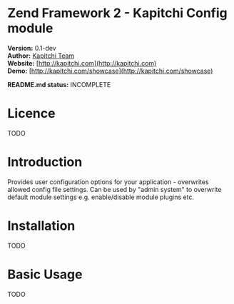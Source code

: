 Zend Framework 2 - Kapitchi Config module
==============================================

__Version:__ 0.1-dev  
__Author:__  [Kapitchi Team](http://kapitchi.com/team)  
__Website:__ [http://kapitchi.com](http://kapitchi.com)  
__Demo:__    [http://kapitchi.com/showcase](http://kapitchi.com/showcase)  

__README.md status:__ INCOMPLETE  

Licence
=======

TODO


Introduction
============

Provides user configuration options for your application - overwrites allowed config file settings.
Can be used by "admin system" to overwrite default module settings e.g. enable/disable module plugins etc. 


Installation
============

TODO

Basic Usage
===========

TODO

